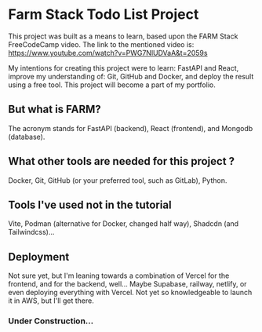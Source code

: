 # Farm Stack Todo List Project

This project was built as a means to learn, based upon the FARM Stack FreeCodeCamp video.
The link to the mentioned video is: https://www.youtube.com/watch?v=PWG7NlUDVaA&t=2059s

My intentions for creating this project were to learn: FastAPI and React, improve my understanding of: Git, GitHub and Docker, and deploy the result using a free tool. This project will become a part of my portfolio.

## But what is FARM?
The acronym stands for FastAPI (backend), React (frontend), and Mongodb (database).

## What other tools are needed for this project ?
Docker, Git, GitHub (or your preferred tool, such as GitLab), Python.

## Tools I've used not in the tutorial
Vite, Podman (alternative for Docker, changed half way), Shadcdn (and Tailwindcss)...

## Deployment
Not sure yet, but I'm leaning towards a combination of Vercel for the frontend, and for the backend, well...
Maybe Supabase, railway, netlify, or even deploying everything with Vercel.
Not yet so knowledgeable to launch it in AWS, but I'll get there.

### Under Construction...
